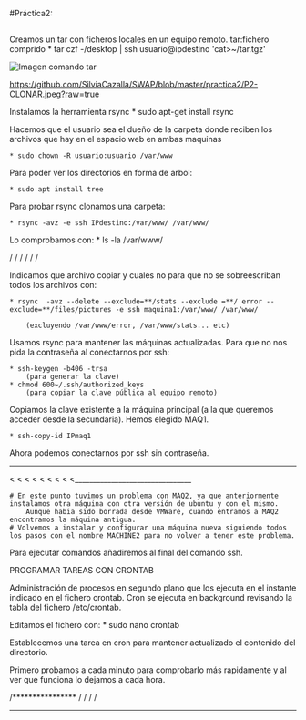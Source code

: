 #Práctica2:
##
Creamos un tar con ficheros locales en un equipo remoto.
tar:fichero comprido
	* tar czf -/desktop | ssh usuario@ipdestino 'cat>~/tar.tgz'

![Imagen comando tar](/mnt/c/users/silvia/desktop/P2-CLONAR.jpeg) 

https://github.com/SilviaCazalla/SWAP/blob/master/practica2/P2-CLONAR.jpeg?raw=true

Instalamos la herramienta rsync
	* sudo apt-get install rsync

Hacemos que el usuario sea el dueño de la carpeta donde reciben los archivos que hay en el espacio web en ambas maquinas

	* sudo chown -R usuario:usuario /var/www

Para poder ver los directorios en forma de arbol:

	* sudo apt install tree

Para probar rsync clonamos una carpeta:
	
	* rsync -avz -e ssh IPdestino:/var/www/ /var/www/

Lo comprobamos con: 
	* ls -la /var/www/

/
/
/
/
/
/

Indicamos que archivo copiar y cuales no para que no se sobreescriban todos los archivos con:

	* rsync  -avz --delete --exclude=**/stats --exclude =**/ error -- exclude=**/files/pictures -e ssh maquina1:/var/www/ /var/www/
				
		(excluyendo /var/www/error, /var/www/stats... etc)

Usamos rsync para mantener las máquinas actualizadas. Para que no nos pida la contraseña al conectarnos por ssh:
	
	* ssh-keygen -b406 -trsa
		(para generar la clave)
	* chmod 600~/.ssh/authorized_keys
		(para copiar la clave pública al equipo remoto)
Copiamos la clave existente a la máquina principal (a la que queremos acceder desde la secundaria). Hemos elegido MAQ1.

	* ssh-copy-id IPmaq1

Ahora podemos conectarnos por ssh sin contraseña.
 ________________________________
<
<
<
<
<
<
<
<
<________________________________

	# En este punto tuvimos un problema con MAQ2, ya que anteriormente instalamos otra máquina con otra versión de ubuntu y con el mismo. 
		Aunque habia sido borrada desde VMWare, cuando entramos a MAQ2 encontramos la máquina antigua.
	# Volvemos a instalar y configurar una máquina nueva siguiendo todos los pasos con el nombre MACHINE2 para no volver a tener este problema.

Para ejecutar comandos añadiremos al final del comando ssh.

PROGRAMAR TAREAS CON CRONTAB

Administración de procesos en segundo plano que los ejecuta en el instante indicado en el fichero crontab.
Cron se ejecuta en background revisando la tabla del fichero /etc/crontab.

Editamos el fichero con:
	* sudo nano crontab

Establecemos una tarea en cron para mantener actualizado el contenido del directorio.

Primero probamos a cada minuto para comprobarlo más rapidamente y al ver que funciona lo dejamos a cada hora.

/****************
/
/
/
/
*****************
